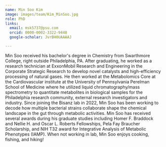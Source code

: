 ```yaml
---
name: Min Soo Kim
image: images/team/Kim_MinSoo.jpg
role: PhD
links:
  email: msk5737@psu.com
  orcid: 0000-0002-3322-9448
  google-scholar: JvrBH0UAAAAJ

---
```


Min Soo received his bachelor's degree in Chemistry from Swarthmore College, right outside Philadelphia, PA. After graduating, he worked as a research technician at ExxonMobil Research and Engineering in the Corporate Strategic Research to develop novel catalysts and high-efficiency processing of natural gases. He then worked at the Metabolomics Core at the Cardiovascular institute at the University of Pennsylvania Perelman School of Medicine where he utilized liquid chromatography/mass spectrometry to quantitate metabolites in biological samples for the Philadelphia research community, external research investigators and industry. Since joining the Bisanz lab in 2022, Min Soo has been working to decode how multiple bacterial strains collaborate shape the chemical landscape in the gut through metabolic activities. Min Soo has received several awards during his graduate studies including Homer F. Braddock and Nellie H. and Oscar L. Roberts Fellowships, Pela Fay Braucher Scholarship, and NIH T32 award for Integrative Analysis of Metabolic Phenotypes (IAMP). When not working in lab, Min Soo enjoys cooking, fishing, and hiking!
